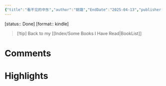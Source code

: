 ```yaml
---
{"title":"看不见的中东","author":"姚璐","EndDate":"2025-04-13","publisher":"民主与建设出版社","dg-publish":true,"permalink":"/BookNotes/看不见的中东/","dgPassFrontmatter":true,"noteIcon":""}
---
```


[status:: Done]
[format:: kindle]

>[!tip] Back to my [[Index/Some Books I Have Read\|BookList]]

# Comments

# Highlights